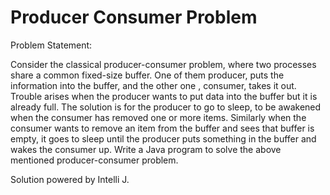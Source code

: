 # Producer Consumer Problem

Problem Statement:

Consider the classical producer-consumer problem, where two processes share a common fixed-size buffer. One of them producer, puts the information into the buffer, and the other one , consumer, takes it out. Trouble arises when the producer wants to put data into the buffer but it is already full. The solution is for the producer to go to sleep, to be awakened when the consumer has removed one or more items. Similarly when the consumer wants to remove an item from the buffer and sees that buffer is empty, it goes to sleep until the producer puts something in the buffer and wakes the consumer up. Write a Java program to solve the above mentioned producer-consumer problem.

Solution powered by Intelli J.
